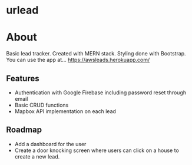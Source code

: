 # urlead

# About

Basic lead tracker. Created with MERN stack. Styling done with Bootstrap. You can use the app at...
https://awsleads.herokuapp.com/

## Features
- Authentication with Google Firebase including password reset through email
- Basic CRUD functions
- Mapbox API implementation on each lead

## Roadmap
- Add a dashboard for the user
- Create a door knocking screen where users can click on a house to create a new lead. 
